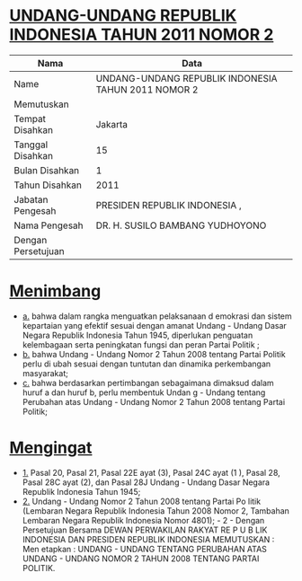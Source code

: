 # [UNDANG-UNDANG REPUBLIK INDONESIA TAHUN 2011 NOMOR 2](http://example.org/legal/document/uu/2011/2)

| Nama | Data |
| ------ | ----- |
|Name|UNDANG-UNDANG REPUBLIK INDONESIA TAHUN 2011 NOMOR 2|
|Memutuskan||
|Tempat Disahkan|Jakarta|
|Tanggal Disahkan|15|
|Bulan Disahkan|1|
|Tahun Disahkan|2011|
|Jabatan Pengesah|PRESIDEN REPUBLIK INDONESIA ,|
|Nama Pengesah|DR. H. SUSILO BAMBANG YUDHOYONO|
|Dengan Persetujuan||
# [Menimbang](http://example.org/legal/document/uu/2011/2/menimbang)

* [a.](http://example.org/legal/document/uu/2011/2/menimbang/point/a) bahwa dalam rangka menguatkan pelaksanaan d emokrasi dan sistem kepartaian yang efektif sesuai dengan amanat Undang - Undang Dasar Negara Republik Indonesia Tahun 1945, diperlukan penguatan kelembagaan serta peningkatan fungsi dan peran Partai Politik ;
* [b.](http://example.org/legal/document/uu/2011/2/menimbang/point/b) bahwa Undang - Undang Nomor 2 Tahun 2008 tentang Partai Politik perlu di ubah sesuai dengan tuntutan dan dinamika perkembangan masyarakat;
* [c.](http://example.org/legal/document/uu/2011/2/menimbang/point/c) bahwa berdasarkan pertimbangan sebagaimana dimaksud dalam huruf a dan huruf b, perlu membentuk Undan g - Undang tentang Perubahan atas Undang - Undang Nomor 2 Tahun 2008 tentang Partai Politik;
# [Mengingat](http://example.org/legal/document/uu/2011/2/mengingat)

* [1.](http://example.org/legal/document/uu/2011/2/mengingat/point/0001) Pasal 20, Pasal 21, Pasal 22E ayat (3), Pasal 24C ayat (1 ), Pasal 28, Pasal 28C ayat (2), dan Pasal 28J Undang - Undang Dasar Negara Republik Indonesia Tahun 1945;
* [2.](http://example.org/legal/document/uu/2011/2/mengingat/point/0002) Undang - Undang Nomor 2 Tahun 2008 tentang Partai Po litik (Lembaran Negara Republik Indonesia Tahun 2008 Nomor 2, Tambahan Lembaran Negara Republik Indonesia Nomor 4801); - 2 - Dengan Persetujuan Bersama DEWAN PERWAKILAN RAKYAT RE P U B LIK INDONESIA DAN PRESIDEN REPUBLIK INDONESIA MEMUTUSKAN : Men etapkan : UNDANG - UNDANG TENTANG PERUBAHAN ATAS UNDANG - UNDANG NOMOR 2 TAHUN 2008 TENTANG PARTAI POLITIK.